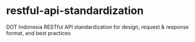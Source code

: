 # restful-api-standardization
DOT Indonesia RESTful API standardization for design, request &amp; response format, and best practices
